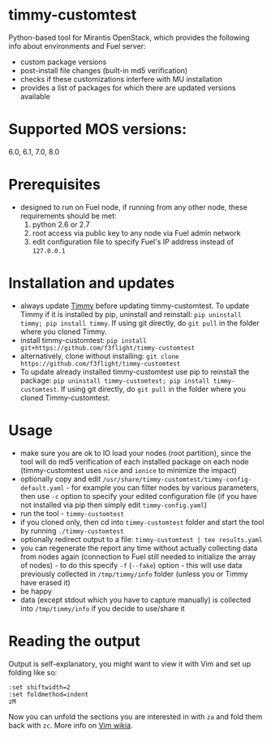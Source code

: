 # timmy-customtest
Python-based tool for Mirantis OpenStack, which provides the following info about environments and Fuel server:
- custom package versions
- post-install file changes (built-in md5 verification)
- checks if these customizations interfere with MU installation
- provides a list of packages for which there are updated versions available

# Supported MOS versions:
6.0, 6.1, 7.0, 8.0

# Prerequisites
- designed to run on Fuel node, if running from any other node, these requirements should be met:
  1. python 2.6 or 2.7
  2. root access via public key to any node via Fuel admin network
  3. edit configuration file to specify Fuel's IP address instead of `127.0.0.1`

# Installation and updates
- always update [Timmy](https://github.com/adobdin/timmy) before updating timmy-customtest. To update Timmy if it is installed by pip, uninstall and reinstall: `pip uninstall timmy; pip install timmy`. If using git directly, do `git pull` in the folder where you cloned Timmy.
- install timmy-customtest: `pip install git+https://github.com/f3flight/timmy-customtest`
- alternatively, clone without installing: `git clone https://github.com/f3flight/timmy-customtest`
- To update already installed timmy-customtest use pip to reinstall the package: `pip uninstall timmy-customtest; pip install timmy-customtest`. If using git directly, do `git pull` in the folder where you cloned Timmy-customtest.

# Usage
- make sure you are ok to IO load your nodes (root partition), since the tool will do md5 verification of each installed package on each node (timmy-customtest uses `nice` and `ionice` to minimize the impact)
- optionally copy and edit `/usr/share/timmy-customtest/timmy-config-default.yaml` - for example you can filter nodes by various parameters, then use `-c` option to specify your edited configuration file (if you have not installed via pip then simply edit `timmy-config.yaml`)
- run the tool - `timmy-customtest`
- if you cloned only, then cd into `timmy-customtest` folder and start the tool by running `./timmy-customtest`
- optionally redirect output to a file: `timmy-customtest | tee results.yaml`
- you can regenerate the report any time without actually collecting data from nodes again (connection to Fuel still needed to initialize the array of nodes) - to do this specify `-f` (`--fake`) option - this will use data previously collected in `/tmp/timmy/info` folder (unless you or Timmy have erased it)
- be happy
- data (except stdout which you have to capture manually) is collected into `/tmp/timmy/info` if you decide to use/share it

# Reading the output
Output is self-explanatory, you might want to view it with Vim and set up folding like so:
```
:set shiftwidth=2
:set foldmethod=indent
zM
```
Now you can unfold the sections you are interested in with `za` and fold them back with `zc`. More info on [Vim wikia](http://vim.wikia.com/wiki/Folding).
